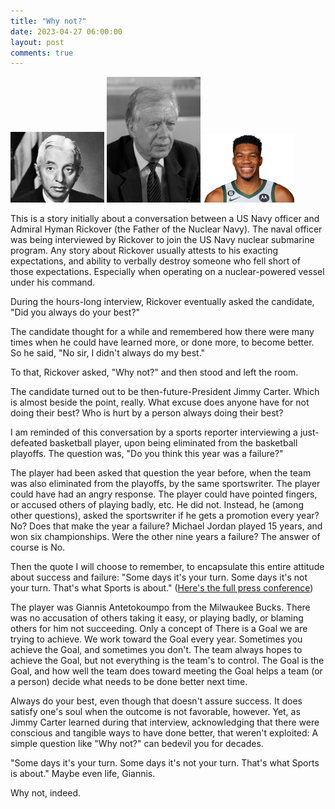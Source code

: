 ```yaml
---
title: "Why not?"
date: 2023-04-27 06:00:00
layout: post
comments: true
---
```



 <img src="/images/Hyman-G-Rickover-1955.webp" alt="Hyman Rickover" width="150"> <img src="/images/Jimmy_Carter.jpg" alt="Jimmy Carter" width = "150"><img src="/images/Giannis_Antetokuompo.webp" alt="Giannis Antetokuompo" width="150">



This is a story initially about a conversation between a US Navy officer and Admiral Hyman Rickover (the Father of the Nuclear Navy). The naval officer was being interviewed by Rickover to join the US Navy nuclear submarine program. Any story about Rickover usually attests to his exacting expectations, and ability to verbally destroy someone who fell short of those expectations. Especially when operating on a nuclear-powered vessel under his command. 

During the hours-long interview, Rickover eventually asked the candidate, "Did you always do your best?" 

The candidate thought for a while and remembered how there were many times when he could have learned more, or done more, to become better. So he said, "No sir, I didn't always do my best." 

To that, Rickover asked, "Why not?" and then stood and left the room.

The candidate turned out to be then-future-President Jimmy Carter. Which is almost beside the point, really. What excuse does anyone have for not doing their best? Who is hurt by a person always doing their best?

I am reminded of this conversation by a sports reporter interviewing a just-defeated basketball player, upon being eliminated from the basketball playoffs. The question was, "Do you think this year was a failure?"

The player had been asked that question the year before, when the team was also eliminated from the playoffs, by the same sportswriter. The player could have had an angry response. The player could have pointed fingers, or accused others of playing badly, etc. He did not. Instead, he (among other questions), asked the sportswriter if he gets a promotion every year? No? Does that make the year a failure? Michael Jordan played 15 years, and won six championships. Were the other nine years a failure? The answer of course is No.

Then the quote I will choose to remember, to encapsulate this entire attitude about success and failure: "Some days it's your turn. Some days it's not your turn. That's what Sports is about."  ([Here's the full press conference](https://www.youtube.com/watch?v=jVPQDcAvPW4))

The player was Giannis Antetokoumpo from the Milwaukee Bucks. There was no accusation of others taking it easy, or playing badly, or blaming others for him not succeeding. Only a concept of There is a Goal we are trying to achieve. We work toward the Goal every year. Sometimes you achieve the Goal, and sometimes you don't. The team always hopes to achieve the Goal, but not everything is the team's to control. The Goal is the Goal, and how well the team does toward meeting the Goal helps a team (or a person) decide what needs to be done better next time. 

Always do your best, even though that doesn't assure success. It does satisfy one's soul when the outcome is not favorable, however. Yet, as Jimmy Carter learned during that interview, acknowledging that there were conscious and tangible ways to have done better, that weren't exploited: A simple question like "Why not?" can bedevil you for decades.

"Some days it's your turn. Some days it's not your turn. That's what Sports is about." Maybe even life, Giannis.

Why not, indeed.